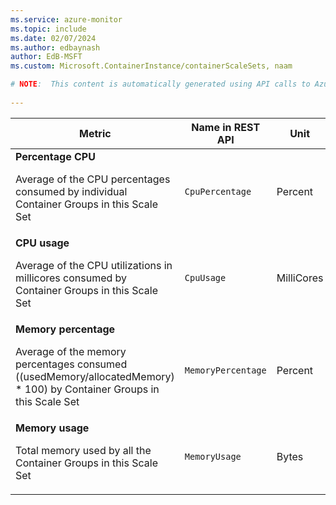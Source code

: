 ```yaml
---
ms.service: azure-monitor
ms.topic: include
ms.date: 02/07/2024
ms.author: edbaynash
author: EdB-MSFT
ms.custom: Microsoft.ContainerInstance/containerScaleSets, naam

# NOTE:  This content is automatically generated using API calls to Azure. Any edits made on these files will be overwritten in the next run of the script. 
 
---
```


  
  
|Metric|Name in REST API|Unit|Aggregation|Dimensions|Time Grains|DS Export|
|---|---|---|---|---|---|---|
|**Percentage CPU**<p><p>Average of the CPU percentages consumed by individual Container Groups in this Scale Set |`CpuPercentage` |Percent |Average, Minimum, Maximum |`containerName`|PT1M |Yes|
|**CPU usage**<p><p>Average of the CPU utilizations in millicores consumed by Container Groups in this Scale Set |`CpuUsage` |MilliCores |Total, Average, Minimum, Maximum |`containerName`|PT1M |Yes|
|**Memory percentage**<p><p>Average of the memory percentages consumed ((usedMemory/allocatedMemory) * 100) by Container Groups in this Scale Set |`MemoryPercentage` |Percent |Average, Minimum, Maximum |`containerName`|PT1M |Yes|
|**Memory usage**<p><p>Total memory used by all the Container Groups in this Scale Set |`MemoryUsage` |Bytes |Total, Average, Minimum, Maximum |`containerName`|PT1M |Yes|